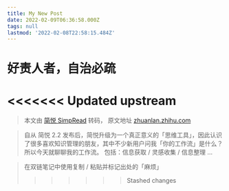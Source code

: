 ```yaml
---
title: My New Post
date: 2022-02-09T06:36:58.000Z
tags: null
lastmod: '2022-02-08T22:58:15.484Z'
---
```

# 好责人者，自治必疏
<<<<<<< Updated upstream
=======
> 本文由 [简悦 SimpRead](http://ksria.com/simpread/) 转码， 原文地址 [zhuanlan.zhihu.com](https://zhuanlan.zhihu.com/p/382129740)

> 自从 简悦 2.2 发布后，简悦升级为一个真正意义的「思维工具」，因此认识了很多喜欢知识管理的朋友，其中不少新用户问我「你的工作流」是什么？所以今天就聊聊我的工作流。 包括：信息获取 / 灵感收集 / 信息整理 …

> 在双链笔记中使用复制 / 粘贴并标记出处的「麻烦」
>>>>>>> Stashed changes
